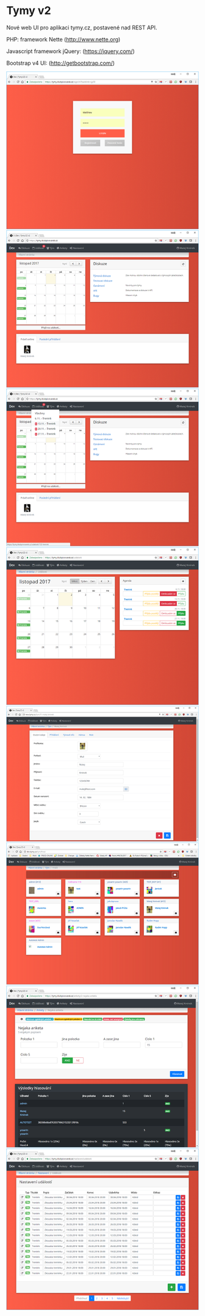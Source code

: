 # Tymy v2
Nové web UI pro aplikaci tymy.cz, postavené nad REST API.

PHP: framework Nette (http://www.nette.org)

Javascript framework jQuery: (https://jquery.com/)

Bootstrap v4 UI: (http://getbootstrap.com/)

![Alt text](/screenshots/scr_login.png?raw=true "Login page" )
![Alt text](/screenshots/scr_homepage.png?raw=true "Login page")
![Alt text](/screenshots/scr_navbar.png?raw=true "Login page")
![Alt text](/screenshots/scr_events.png?raw=true "Login page")
![Alt text](/screenshots/scr_player.png?raw=true "Login page")
![Alt text](/screenshots/scr_players.png?raw=true "Login page")
![Alt text](/screenshots/scr_poll.png?raw=true "Login page")
![Alt text](/screenshots/scr_events_settings.png?raw=true "Login page")
